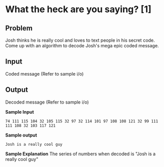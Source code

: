 # What the heck are you saying? [1]

## Problem ##
Josh thinks he is really cool and loves to text people in his secret code. Come up with an algorithm to decode Josh's mega epic coded message.

## Input ##
Coded message (Refer to sample i/o)

## Output ##
Decoded message (Refer to sample i/o)

**Sample Input**
~~~
74 111 115 104 32 105 115 32 97 32 114 101 97 108 108 121 32 99 111 111 108 32 103 117 121 
~~~

**Sample output**
~~~
Josh is a really cool guy
~~~

**Sample Explanation**
The series of numbers when decoded is "Josh is a really cool guy"
